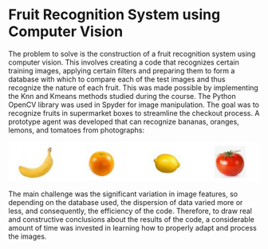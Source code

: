 <h1>Fruit Recognition System using Computer Vision</h1>
<p>The problem to solve is the construction of a fruit recognition system using computer vision. This involves creating a code that recognizes certain training images, applying certain filters and preparing them to form a database with which to compare each of the test images and thus recognize the nature of each fruit. This was made possible by implementing the Knn and Kmeans methods studied during the course. The Python OpenCV library was used in Spyder for image manipulation. The goal was to recognize fruits in supermarket boxes to streamline the checkout process. A prototype agent was developed that can recognize bananas, oranges, lemons, and tomatoes from photographs:</p>

![Fruits to classify](https://raw.githubusercontent.com/ignacioperezallub/fruit_classification-/main/fruits.png)

<p>The main challenge was the significant variation in image features, so depending on the database used, the dispersion of data varied more or less, and consequently, the efficiency of the code. Therefore, to draw real and constructive conclusions about the results of the code, a considerable amount of time was invested in learning how to properly adapt and process the images.</p>

